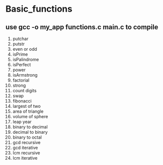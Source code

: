 # Basic_functions
## use gcc -o my_app functions.c main.c to compile
1. putchar
2. putstr
3. even or odd
4. isPrime
5. isPalindrome
6. isPerfect
7. power
8. isArmstrong
9. factorial
10. strong
11. count digits
12. swap
13. fibonacci
14. largest of two
15. area of triangle
16. volume of sphere
17. leap year
18. binary to decimal
19. decimal to binary
20. binary to octal
21. gcd recursive
22. gcd iterative
23. lcm recursive
24. lcm iterative